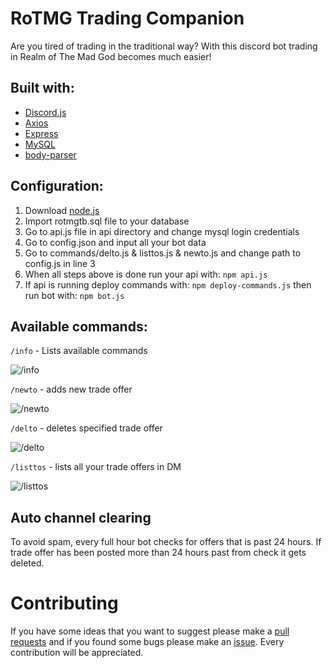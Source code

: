 # RoTMG Trading Companion
Are you tired of trading in the traditional way? With this discord bot trading in Realm of The Mad God becomes much easier!

## Built with:
* [Discord.js](https://discord.js.org/#/)
* [Axios](https://github.com/axios/axios)
* [Express](https://expressjs.com/)
* [MySQL](https://www.npmjs.com/package/mysql)
* [body-parser](https://www.npmjs.com/package/body-parser)

## Configuration:
 1) Download [node.js](https://nodejs.org/en/)
 2) Import rotmgtb.sql file to your database
 3) Go to api.js file in api directory and change mysql login credentials
 4) Go to config.json and input all your bot data
 5) Go to commands/delto.js & listtos.js & newto.js and change path to config.js in line 3
 6) When all steps above is done run your api with: ```npm api.js```
 7) If api is running deploy commands with: ```npm deploy-commands.js``` then run bot with: ```npm bot.js```

 ## Available commands:
 ```/info``` - Lists available commands

 ![/info](https://i.imgur.com/p6kBIit.png)

 ```/newto``` - adds new trade offer 

![/newto](https://i.imgur.com/zjY5Icl.png)

```/delto``` - deletes specified trade offer

![/delto](https://i.imgur.com/K0gJ33y.png)

```/listtos``` - lists all your trade offers in DM

![/listtos](https://i.imgur.com/WQJnx4l.png)

## Auto channel clearing 
To avoid spam, every full hour bot checks for offers that is past 24 hours. If trade offer has been posted more than 24 hours past from check it gets deleted.

# Contributing
If you have some ideas that you want to suggest please make a [pull requests](https://github.com/yunglean4171/RoTMG-Trading-Companion/pulls) and if you found some bugs please make an [issue](https://github.com/yunglean4171/RoTMG-Trading-Companion/issues). Every contribution will be appreciated.
